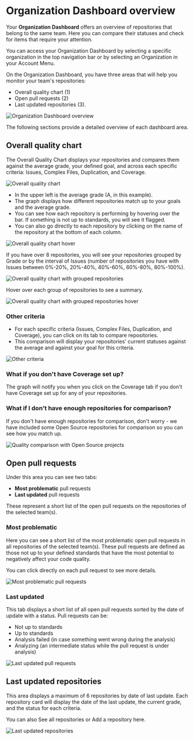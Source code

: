 # Organization Dashboard overview

Your **Organization Dashboard** offers an overview of repositories that belong to the same team. Here you can compare their statuses and check for items that require your attention.

You can access your Organization Dashboard by selecting a specific organization in the top navigation bar or by selecting an Organization in your Account Menu.

On the Organization Dashboard, you have three areas that will help you monitor your team's repositories:

-   Overall quality chart (1)
-   Open pull requests (2)
-   Last updated repositories (3).

![Organization Dashboard overview](images/organization-dashboard-overview.png)

The following sections provide a detailed overview of each dashboard area.

## Overall quality chart

The Overall Quality Chart displays your repositories and compares them against the average grade, your defined goal, and across each specific criteria: Issues, Complex Files, Duplication, and Coverage.

![Overall quality chart](images/organization-dashboard-overall-quality.png)

-   In the upper left is the average grade (A, in this example).
-   The graph displays how different repositories match up to your goals and the average grade.
-   You can see how each repository is performing by hovering over the bar. If something is not up to standards, you will see it flagged.
-   You can also go directly to each repository by clicking on the name of the repository at the bottom of each column.

![Overall quality chart hover](images/organization-dashboard-overall-quality-hover.png)

If you have over 8 repositories, you will see your repositories grouped by Grade or by the interval of Issues (number of repositories you have with Issues between 0%-20%, 20%-40%, 40%-60%, 60%-80%, 80%-100%).

![Overall quality chart with grouped repositories](images/organization-dashboard-overall-quality-grouped.png)

Hover over each group of repositories to see a summary.

![Overall quality chart with grouped repositories hover](images/organization-dashboard-overall-quality-grouped-hover.png)

### Other criteria

-   For each specific criteria (Issues, Complex Files, Duplication, and Coverage), you can click on its tab to compare repositories.
-   This comparison will display your repositories' current statuses against the average and against your goal for this criteria.

![Other criteria](images/organization-dashboard-other-criteria.png)

### What if you don't have Coverage set up?

The graph will notify you when you click on the Coverage tab if you don't have Coverage set up for any of your repositories.

### What if I don't have enough repositories for comparison?

If you don't have enough repositories for comparison, don't worry - we have included some Open Source repositories for comparison so you can see how you match up.

![Quality comparison with Open Source projects](images/organization-dashboard-overall-quality-open-source.png)

## Open pull requests

Under this area you can see two tabs:

-   **Most problematic** pull requests
-   **Last updated** pull requests

These represent a short list of the open pull requests on the repositories of the selected team(s).

### Most problematic

Here you can see a short list of the most problematic open pull requests in all repositories of the selected team(s). These pull requests are defined as those not up to your defined standards that have the most potential to negatively affect your code quality.

You can click directly on each pull request to see more details.

![Most problematic pull requests](images/organization-dashboard-prs-problematic.png)

### Last updated

This tab displays a short list of all open pull requests sorted by the date of update with a status. Pull requests can be:

-   Not up to standards
-   Up to standards
-   Analysis failed (in case something went wrong during the analysis)
-   Analyzing (an intermediate status while the pull request is under analysis)

![Last updated pull requests](images/organization-dashboard-prs-last-updated.png)

## Last updated repositories

This area displays a maximum of 6 repositories by date of last update. Each repository card will display the date of the last update, the current grade, and the status for each criteria.

You can also See all repositories or Add a repository here.

![Last updated repositories](images/organization-dashboard-repositories-last-updated.png)
